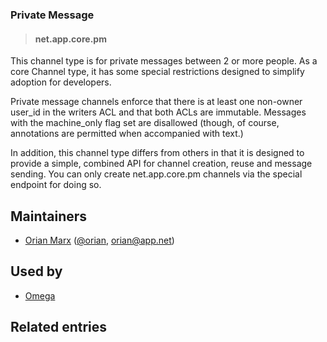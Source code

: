 <!-- give your channel type a title -->
### Private Message

<!-- specify the channel type -->
> #### net.app.core.pm

<!-- provide a description for this channel type's behavior -->
This channel type is for private messages between 2 or more people. As a core Channel type, it has some special restrictions designed to simplify adoption for developers. 

Private message channels enforce that there is at least one non-owner user_id in the writers ACL and that both ACLs are immutable. Messages with the machine_only flag set are disallowed (though, of course, annotations are permitted when accompanied with text.)

In addition, this channel type differs from others in that it is designed to provide a simple, combined API for channel creation, reuse and message sending. You can only create net.app.core.pm channels via the special endpoint for doing so.

<!-- provide a way to contact you -->
## Maintainers
* [Orian Marx](http://orianmarx.com) ([@orian](https://alpha.app.net/orian), [orian@app.net](mailto:orian@app.net))

<!-- provide references to compatible apps / service -->
## Used by 
* [Omega](https://omega.app.net/)

<!-- provide references to related entries -->
## Related entries
